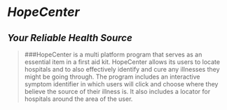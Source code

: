 # ***HopeCenter***
## *Your Reliable Health Source*
>###HopeCenter is a multi platform program that serves as an essential item in a first aid kit. HopeCenter allows its users to locate hospitals and to also effectively identify and cure any illnesses they might be going through. The program includes an interactive symptom identifier in which users will click and choose where they believe the source of their illness is. It also includes a locator for hospitals around the area of the user.
